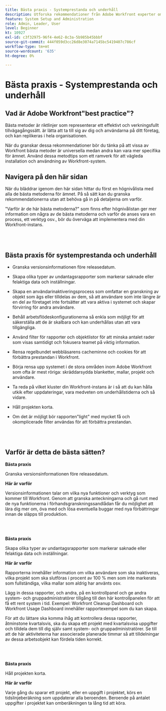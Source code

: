 ```yaml
---
title: Bästa praxis - Systemprestanda och underhåll
description: Utforska rekommendationer från Adobe Workfront experter om prestanda och underhåll för Workfront.
feature: System Setup and Administration
role: Admin, Leader, User
level: Beginner
kt: 10927
exl-id: c3f32975-96f4-4e62-8c3a-5b985b45bbbf
source-git-commit: 444f059d3cc26d8e3074a7145bc5419407c786cf
workflow-type: tm+mt
source-wordcount: '635'
ht-degree: 0%

---
```


# Bästa praxis - Systemprestanda och underhåll

## Vad är Adobe Workfront&quot;best practice&quot;?

Bästa metoder är riktlinjer som representerar ett effektivt och verkningsfullt tillvägagångssätt. är lätta att ta till sig av dig och användarna på ditt företag, och kan replikeras i hela organisationen.

När du granskar dessa rekommendationer bör du tänka på att vissa av Workfront bästa metoder är universella medan andra kan vara mer specifika för ämnet. Använd dessa metodtips som ett ramverk för att vägleda installation och användning av Workfront-system.

## Navigera på den här sidan

När du bläddrar igenom den här sidan hittar du först en högnivålista med alla de bästa metoderna för ämnet. På så sätt kan du granska rekommendationerna utan att behöva gå in på detaljerna om varför.

&quot;Varför är de här bästa metoderna?&quot; som finns efter högnivålistan ger mer information om några av de bästa metoderna och varför de anses vara en process, ett verktyg osv., bör du överväga att implementera med din Workfront-instans.

</br>
</br>

## Bästa praxis för systemprestanda och underhåll

* Granska versionsinformationen före releasedatum.

* Skapa olika typer av undantagsrapporter som markerar saknade eller felaktiga data och inställningar.

* Skapa en användarinaktiveringsprocess som omfattar en granskning av objekt som ägs eller tilldelas av dem, så att användare som inte längre är en del av företaget inte fortsätter att vara aktiva i systemet och skapar förvirring för andra användare.

* Behåll arbetsflödeskonfigurationerna så enkla som möjligt för att säkerställa att de är skalbara och kan underhållas utan att vara tillgängliga.

* Använd filter för rapporter och objektlistor för att minska antalet rader som visas samtidigt och fokusera teamet på viktig information.

* Rensa regelbundet webbläsarens cacheminne och cookies för att förbättra prestandan i Workfront.

* Börja rensa upp systemet i de stora områden inom Adobe Workfront som ofta är mest röriga: skräddarsydda blanketter, mallar, projekt och användare.

* Ta reda på vilket kluster din Workfront-instans är i så att du kan hålla utkik efter uppdateringar, vara medveten om underhållstiderna och så vidare.

* Håll projekten korta.

* Om det är möjligt bör rapporten&quot;light&quot; med mycket få och okomplicerade filter användas för att förbättra prestandan.

</br>
</br>

## Varför är detta de bästa sätten?

**Bästa praxis**

Granska versionsinformationen före releasedatum.



**Här är varför**

Versionsinformationen talar om vilka nya funktioner och verktyg som kommer till Workfront. Genom att granska anteckningarna och gå runt med de nya funktionerna i förhandsgranskningssandlådan får du möjlighet att lära dig mer om, öva med och lösa eventuella buggar med nya förbättringar innan de släpps till produktion.

</br>
</br>

**Bästa praxis**

Skapa olika typer av undantagsrapporter som markerar saknade eller felaktiga data och inställningar.



**Här är varför**

Rapporterna innehåller information om vilka användare som ska inaktiveras, vilka projekt som ska slutföras i procent av 100 % men som inte markerats som fullständiga, vilka mallar som aldrig har använts osv.



Lägg in dessa rapporter, och andra, på en kontrollpanel och ge andra system- och gruppadministratörer tillgång till den här kontrollpanelen för att få ett rent system i tid. Exempel: Workfront Cleanup Dashboard och Workfront Usage Dashboard innehåller rapportexempel som du kan skapa.



För att du lättare ska komma ihåg att kontrollera dessa rapporter, åtminstone kvartalsvis, ska du skapa ett projekt med kvartalsvisa uppgifter och tilldela dem till dig själv samt system- och gruppadministratörer. Se till att de här aktiviteterna har associerade planerade timmar så att tilldelningar av dessa arbetsobjekt kan fördela tiden korrekt.

</br>
</br>

**Bästa praxis**

Håll projekten korta.



**Här är varför**

Varje gång du sparar ett projekt, eller en uppgift i projektet, körs en tidslinjeberäkning som uppdaterar alla beroenden. Beroende på antalet uppgifter i projektet kan omberäkningen ta lång tid att köra.
